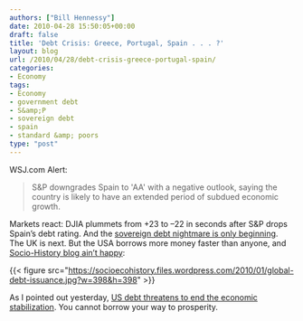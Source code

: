 ```yaml
---
authors: ["Bill Hennessy"]
date: 2010-04-28 15:50:05+00:00
draft: false
title: 'Debt Crisis: Greece, Portugal, Spain . . . ?'
layout: blog
url: /2010/04/28/debt-crisis-greece-portugal-spain/
categories:
- Economy
tags:
- Economy
- government debt
- S&amp;P
- sovereign debt
- spain
- standard &amp; poors
type: "post"
---
```


WSJ.com Alert:

 

>   
> 
> S&P downgrades Spain to 'AA' with a negative outlook, saying the country is likely to have an extended period of subdued economic growth.
> 
> 

 

Markets react: DJIA plummets from +23 to –22 in seconds after S&P drops Spain’s debt rating. And the [sovereign debt nightmare is only beginning](https://finance.yahoo.com/news/Why-Sovereign-Debt-Pain-Has-cnbc-1467398234.html?x=0&sec=topStories&pos=4&asset=&ccode=). The UK is next. But the USA borrows more money faster than anyone, and [Socio-History blog ain’t happy](https://socioecohistory.wordpress.com/2010/01/23/the-global-debt-bomb/):

 

{{< figure src="https://socioecohistory.files.wordpress.com/2010/01/global-debt-issuance.jpg?w=398&h=398" >}}


 

As I pointed out yesterday, [US debt threatens to end the economic stabilization](https://hennessysview.com/2010/04/27/greece-americas-future/). You cannot borrow your way to prosperity. 
